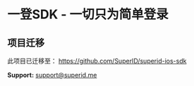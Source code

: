 # 一登SDK - 一切只为简单登录



## 项目迁移

此项目已迁移至： https://github.com/SuperID/superid-ios-sdk

**Support:**  support@superid.me







